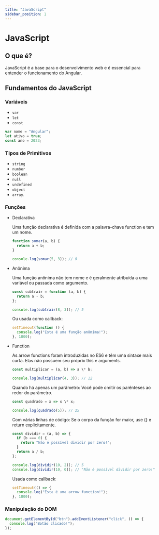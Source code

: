```yaml
---
title: "JavaScript"
sidebar_position: 1
---
```


# JavaScript

## O que é?

JavaScript é a base para o desenvolvimento web e é essencial para entender o funcionamento do Angular.

## Fundamentos do JavaScript

### Variáveis

- `var`
- `let`
- `const`

```jsx showLineNumbers
var nome = "Angular";
let ativo = true;
const ano = 2023;
```

### Tipos de Primitivos

- `string`
- `number`
- `boolean`
- `null`
- `undefined`
- `object`
- `array`.

### Funções

- Declarativa

  Uma função declarativa é definida com a palavra-chave function e tem um nome.

  ```jsx showLineNumbers
  function somar(a, b) {
    return a + b;
  }

  console.log(somar(5, 3)); // 8
  ```

- Anônima

  Uma função anônima não tem nome e é geralmente atribuída a uma variável ou passada como argumento.

  ```jsx showLineNumbers
  const subtrair = function (a, b) {
    return a - b;
  };

  console.log(subtrair(8, 3)); // 5
  ```

  Ou usada como callback:

  ```jsx showLineNumbers
  setTimeout(function () {
    console.log("Esta é uma função anônima!");
  }, 1000);
  ```

- Function

  As arrow functions foram introduzidas no ES6 e têm uma sintaxe mais curta. Elas não possuem seu próprio this e arguments.

  ```jsx showLineNumbers
  const multiplicar = (a, b) => a \* b;

  console.log(multiplicar(4, 3)); // 12
  ```

  Quando há apenas um parâmetro:
  Você pode omitir os parênteses ao redor do parâmetro.

  ```jsx showLineNumbers
  const quadrado = x => x \* x;

  console.log(quadrado(5)); // 25
  ```

  Com várias linhas de código:
  Se o corpo da função for maior, use {} e return explicitamente.

  ```jsx showLineNumbers
  const dividir = (a, b) => {
    if (b === 0) {
      return "Não é possível dividir por zero!";
    }
    return a / b;
  };

  console.log(dividir(10, 2)); // 5
  console.log(dividir(10, 0)); // "Não é possível dividir por zero!"
  ```

  Usada como callback:

  ```jsx showLineNumbers
  setTimeout(() => {
    console.log("Esta é uma arrow function!");
  }, 1000);
  ```

### Manipulação do DOM

```jsx showLineNumbers
document.getElementById("btn").addEventListener("click", () => {
  console.log("Botão clicado!");
});
```
